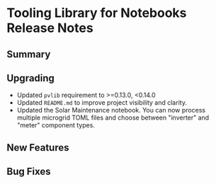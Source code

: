 # Tooling Library for Notebooks Release Notes

## Summary

<!-- Here goes a general summary of what this release is about -->

## Upgrading

- Updated `pvlib` requirement to >=0.13.0, <0.14.0
- Updated `README.md` to improve project visibility and clarity.
- Updated the Solar Maintenance notebook. You can now process multiple microgrid TOML files and choose between "inverter" and "meter" component types.

## New Features

<!-- Here goes the main new features and examples or instructions on how to use them -->

## Bug Fixes

<!-- Here goes notable bug fixes that are worth a special mention or explanation -->
